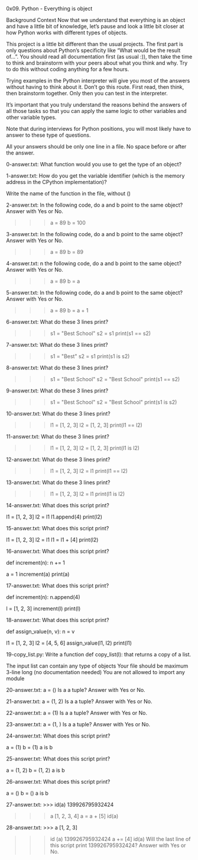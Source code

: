 0x09. Python - Everything is object

Background Context
Now that we understand that everything is an object and have a little bit of
knowledge, let’s pause and look a little bit closer at how Python works with
different types of objects.

This project is a little bit different than the usual projects. The first part
is only questions about Python’s specificity like “What would be the result
of…”. You should read all documentation first (as usual :)), then take the time
to think and brainstorm with your peers about what you think and why. Try to do
this without coding anything for a few hours.

Trying examples in the Python interpreter will give you most of the answers
without having to think about it. Don’t go this route. First read, then think,
then brainstorm together. Only then you can test in the interpreter.

It’s important that you truly understand the reasons behind the answers of all
those tasks so that you can apply the same logic to other variables and other
variable types.

Note that during interviews for Python positions, you will most likely have to
answer to these type of questions.

All your answers should be only one line in a file. No space before or after the
answer.

0-answer.txt: What function would you use to get the type of an object?

1-answer.txt: How do you get the variable identifier (which is the memory
address in the CPython implementation)?

Write the name of the function in the file, without ()


2-answer.txt: In the following code, do a and b point to the same object? Answer
with Yes or No.

>>> a = 89
>>> b = 100

3-answer.txt: In the following code, do a and b point to the same object? Answer
with Yes or No.

>>> a = 89
>>> b = 89

4-answer.txt: n the following code, do a and b point to the same object? Answer
with Yes or No.

>>> a = 89
>>> b = a

5-answer.txt: In the following code, do a and b point to the same object? Answer
with Yes or No.

>>> a = 89
>>> b = a + 1

6-answer.txt: What do these 3 lines print?

>>> s1 = "Best School"
>>> s2 = s1
>>> print(s1 == s2)

7-answer.txt: What do these 3 lines print?

>>> s1 = "Best"
>>> s2 = s1
>>> print(s1 is s2)

8-answer.txt: What do these 3 lines print?

>>> s1 = "Best School"
>>> s2 = "Best School"
>>> print(s1 == s2)

9-answer.txt: What do these 3 lines print?

>>> s1 = "Best School"
>>> s2 = "Best School"
>>> print(s1 is s2)

10-answer.txt: What do these 3 lines print?

>>> l1 = [1, 2, 3]
>>> l2 = [1, 2, 3]
>>> print(l1 == l2)

11-answer.txt: What do these 3 lines print?

>>> l1 = [1, 2, 3]
>>> l2 = [1, 2, 3]
>>> print(l1 is l2)

12-answer.txt: What do these 3 lines print?

>>> l1 = [1, 2, 3]
>>> l2 = l1
>>> print(l1 == l2)

13-answer.txt: What do these 3 lines print?

>>> l1 = [1, 2, 3]
>>> l2 = l1
>>> print(l1 is l2)

14-answer.txt: What does this script print?

l1 = [1, 2, 3]
l2 = l1
l1.append(4)
print(l2)

15-answer.txt: What does this script print?

l1 = [1, 2, 3]
l2 = l1
l1 = l1 + [4]
print(l2)

16-answer.txt: What does this script print?

def increment(n):
    n += 1

a = 1
increment(a)
print(a)

17-answer.txt: What does this script print?

def increment(n):
    n.append(4)

l = [1, 2, 3]
increment(l)
print(l)

18-answer.txt: What does this script print?

def assign_value(n, v):
    n = v

l1 = [1, 2, 3]
l2 = [4, 5, 6]
assign_value(l1, l2)
print(l1)

19-copy_list.py: Write a function def copy_list(l): that returns a copy of a list.

The input list can contain any type of objects
Your file should be maximum 3-line long (no documentation needed)
You are not allowed to import any module

20-answer.txt: a = ()
Is a a tuple? Answer with Yes or No.

21-answer.txt: a = (1, 2)
Is a a tuple? Answer with Yes or No.

22-answer.txt: a = (1)
Is a a tuple? Answer with Yes or No.

23-answer.txt: a = (1, )
Is a a tuple? Answer with Yes or No.

24-answer.txt: What does this script print?

a = (1)
b = (1)
a is b

25-answer.txt: What does this script print?

a = (1, 2)
b = (1, 2)
a is b

26-answer.txt: What does this script print?

a = ()
b = ()
a is b

27-answer.txt: >>> id(a)
139926795932424
>>> a
[1, 2, 3, 4]
>>> a = a + [5]
>>> id(a)

28-answer.txt: >>> a
[1, 2, 3]
>>> id (a)
139926795932424
>>> a += [4]
>>> id(a)
Will the last line of this script print 139926795932424? Answer with Yes or No.